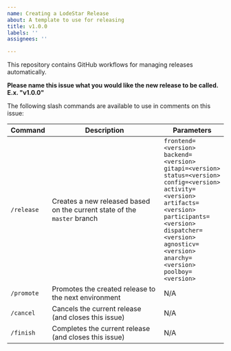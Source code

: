 ```yaml
---
name: Creating a LodeStar Release
about: A template to use for releasing
title: v1.0.0
labels: ''
assignees: ''

---
```


This repository contains GitHub workflows for managing releases automatically.

**Please name this issue what you would like the new release to be called. E.x. "v1.0.0"**

The following slash commands are available to use in comments on this issue:

| Command | Description | Parameters |
|---|---|---|
| `/release` | Creates a new released based on the current state of the `master` branch | `frontend=<version>`<br />`backend=<version>`<br />`gitapi=<version>`<br />`status=<version>`<br />`config=<version>`<br />`activity=<version>`<br />`artifacts=<version>`<br />`participants=<version>`<br />`dispatcher=<version>`<br />`agnosticv=<version>`<br />`anarchy=<version>`<br />`poolboy=<version>` |
| `/promote` | Promotes the created release to the next environment | N/A |
| `/cancel` | Cancels the current release (and closes this issue) | N/A |
| `/finish` | Completes the current release (and closes this issue) | N/A |
